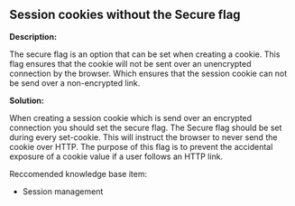 
Session cookies without the Secure flag
-------

**Description:**

The secure flag is an option that can be set when creating a cookie. 
This flag ensures that the cookie will not be sent over an unencrypted 
connection by the browser. 
Which ensures that the session cookie can not be send over a non-encrypted link.


**Solution:**

When creating a session cookie which is send over an encrypted connection 
you should set the secure flag. The Secure flag should be set during every set-cookie. 
This will instruct the browser to never send the cookie over HTTP. 
The purpose of this flag is to prevent the accidental exposure of a cookie value if a user
follows an HTTP link. 

Reccomended knowledge base item:

- Session management
